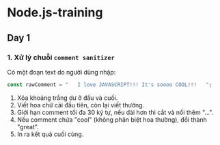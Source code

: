 # Node.js-training
## Day 1
### 1. Xử lý chuỗi `comment sanitizer`

Có một đoạn text do người dùng nhập:
```js
const rawComment = "   I love JAVASCRIPT!!! It's soooo COOL!!!   ";
```

1. Xóa khoảng trắng dư ở đầu và cuối.
2. Viết hoa chữ cái đầu tiên, còn lại viết thường.
3. Giới hạn comment tối đa 30 ký tự, nếu dài hơn thì cắt và nối thêm "...".
4. Nếu comment chứa "cool" (không phân biệt hoa thường), đổi thành "great".
5. In ra kết quả cuối cùng.

